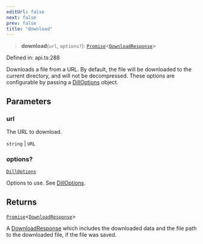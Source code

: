 ```yaml
---
editUrl: false
next: false
prev: false
title: "download"
---
```


> **download**(`url`, `options?`): [`Promise`](https://developer.mozilla.org/docs/Web/JavaScript/Reference/Global_Objects/Promise)\<[`DownloadResponse`](/api/interfaces/downloadresponse/)\>

Defined in: api.ts:288

Downloads a file from a URL. By default, the file will be downloaded to the current directory, and will not be
	decompressed. These options are configurable by passing a [DillOptions](/api/interfaces/dilloptions/) object.

## Parameters

### url

The URL to download.

`string` | `URL`

### options?

[`DillOptions`](/api/interfaces/dilloptions/)

Options to use. See [DillOptions](/api/interfaces/dilloptions/).

## Returns

[`Promise`](https://developer.mozilla.org/docs/Web/JavaScript/Reference/Global_Objects/Promise)\<[`DownloadResponse`](/api/interfaces/downloadresponse/)\>

A [DownloadResponse](/api/interfaces/downloadresponse/) which includes the downloaded data and the file path to the downloaded file, if
the file was saved.
